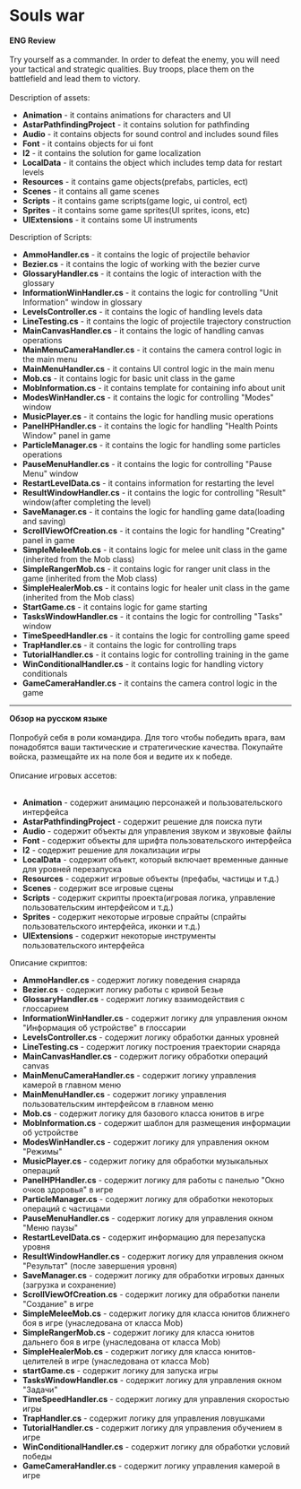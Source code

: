 # Souls war
<b> ENG Review </b><br><br>
Try yourself as a commander. In order to defeat the enemy, you will need your tactical and strategic qualities. Buy troops, place them on the battlefield and lead them to victory.
<br><br>
Description of assets:
<ul>
  <li><b>Animation</b> - it contains animations for characters and UI</li>
  <li><b>AstarPathfindingProject</b> - it contains solution for pathfinding</li>
  <li><b>Audio</b> - it contains objects for sound control and includes sound files</li>
  <li><b>Font</b> - it contains objects for ui font</li>
  <li><b>I2</b> - it contains the solution for game localization</li>
  <li><b>LocalData</b> - it contains the object which includes temp data for restart levels</li>
  <li><b>Resources</b> - it contains game objects(prefabs, particles, ect)</li>
  <li><b>Scenes</b> - it contains all game scenes</li>
  <li><b>Scripts</b> - it contains game scripts(game logic, ui control, ect)</li>
  <li><b>Sprites</b> - it contains some game sprites(UI sprites, icons, etc)</li>
  <li><b>UIExtensions</b> - it contains some UI instruments</li>
</ul>

Description of Scripts:
<ul>
  <li><b>AmmoHandler.cs</b> - it contains the logic of projectile behavior </li>
  <li><b>Bezier.cs</b> - it contains the logic of working with the bezier curve </li>
  <li><b>GlossaryHandler.cs</b> - it contains the logic of interaction with the glossary </li>
  <li><b>InformationWinHandler.cs</b> - it contains the logic for controlling "Unit Information" window in glossary</li>
  <li><b>LevelsController.cs</b> - it contains the logic of handling levels data </li>
  <li><b>LineTesting.cs</b> - it contains the logic of projectile trajectory construction  </li>
  <li><b>MainCanvasHandler.cs</b> - it contains the logic of handling canvas operations  </li>
  <li><b>MainMenuCameraHandler.cs</b> - it contains the camera control logic in the main menu</li>
  <li><b>MainMenuHandler.cs</b> - it contains UI control logic in the main menu </li>
  <li><b>Mob.cs</b> - it contains logic for basic unit class in the game </li>
  <li><b>MobInformation.cs</b> - it contains template for containing info about unit </li>
  <li><b>ModesWinHandler.cs</b> - it contains the logic for controlling "Modes" window  </li>
  <li><b>MusicPlayer.cs</b> - it contains the logic for handling music operations  </li>
  <li><b>PanelHPHandler.cs</b> - it contains the logic for handling "Health Points Window" panel in game  </li>
  <li><b>ParticleManager.cs</b> - it contains the logic for handling some particles operations  </li>
  <li><b>PauseMenuHandler.cs</b> - it contains the logic for controlling "Pause Menu" window  </li>
  <li><b>RestartLevelData.cs</b> - it contains information for restarting the level </li>
  <li><b>ResultWindowHandler.cs</b> - it contains the logic for controlling "Result" window(after completing the level) </li>
  <li><b>SaveManager.cs</b> - it contains the logic for handling game data(loading and saving) </li>
  <li><b>ScrollViewOfCreation.cs</b> - it contains the logic for handling "Creating" panel in game </li>
  <li><b>SimpleMeleeMob.cs</b> - it contains logic for melee unit class in the game (inherited from the Mob class) </li>
  <li><b>SimpleRangerMob.cs</b> - it contains logic for ranger unit class in the game (inherited from the Mob class) </li>
  <li><b>SimpleHealerMob.cs</b> - it contains logic for healer unit class in the game (inherited from the Mob class) </li>
  <li><b>StartGame.cs</b> - it contains logic for game starting </li>
  <li><b>TasksWindowHandler.cs</b> - it contains the logic for controlling "Tasks" window </li>
  <li><b>TimeSpeedHandler.cs</b> - it contains the logic for controlling game speed </li>
  <li><b>TrapHandler.cs</b> - it contains the logic for controlling traps </li>
  <li><b>TutorialHandler.cs</b> - it contains logic for controlling training in the game </li>
  <li><b>WinConditionalHandler.cs</b> - it contains logic for handling victory conditionals </li>
  <li><b>GameCameraHandler.cs</b> - it contains the camera control logic in the game </li>
</ul>

<hr>
<b> Обзор на русском языке </b><br><br>
Попробуй себя в роли командира. Для того чтобы победить врага, вам понадобятся ваши тактические и стратегические качества. Покупайте войска, размещайте их на поле боя и ведите их к победе.
<br><br>
Описание игровых ассетов:<br><br>
<ul>
<li><b>Animation</b> - содержит анимацию персонажей и пользовательского интерфейса</li>
<li><b>AstarPathfindingProject</b> - содержит решение для поиска пути</li>
<li><b>Audio</b> - содержит объекты для управления звуком и звуковые файлы</li>
<li><b>Font</b> - содержит объекты для шрифта пользовательского интерфейса</li>
<li><b>I2</b> - содержит решение для локализации игры</li>
<li><b>LocalData</b> - содержит объект, который включает временные данные для уровней перезапуска</li>
<li><b>Resources</b> - содержит игровые объекты (префабы, частицы и т.д.)</li>
<li><b>Scenes</b> - содержит все игровые сцены</li>
<li><b>Scripts</b> - содержит скрипты проекта(игровая логика, управление пользовательским интерфейсом и т.д.)</li>
<li><b>Sprites</b> - содержит некоторые игровые спрайты (спрайты пользовательского интерфейса, иконки и т.д.)</li>
<li><b>UIExtensions</b> - содержит некоторые инструменты пользовательского интерфейса</li>
</ul>

Описание скриптов:
<ul>
<li><b>AmmoHandler.cs</b> - содержит логику поведения снаряда </li>
<li><b>Bezier.cs</b> - содержит логику работы с кривой Безье </li>
<li><b>GlossaryHandler.cs</b> - содержит логику взаимодействия с глоссарием </li>
<li><b>InformationWinHandler.cs</b> - содержит логику для управления окном "Информация об устройстве" в глоссарии</li>
<li><b>LevelsController.cs</b> - содержит логику обработки данных уровней </li>
<li><b>LineTesting.cs</b> - содержит логику построения траектории снаряда </li>
<li><b>MainCanvasHandler.cs</b> - содержит логику обработки операций canvas </li>
<li><b>MainMenuCameraHandler.cs</b> - содержит логику управления камерой в главном меню</li>
<li><b>MainMenuHandler.cs</b> - содержит логику управления пользовательским интерфейсом в главном меню </li>
<li><b>Mob.cs</b> - содержит логику для базового класса юнитов в игре </li>
<li><b>MobInformation.cs</b> - содержит шаблон для размещения информации об устройстве </li>
<li><b>ModesWinHandler.cs</b> - содержит логику для управления окном "Режимы" </li>
<li><b>MusicPlayer.cs</b> - содержит логику для обработки музыкальных операций </li>
<li><b>PanelHPHandler.cs</b> - содержит логику для работы с панелью "Окно очков здоровья" в игре </li>
<li><b>ParticleManager.cs</b> - содержит логику для обработки некоторых операций с частицами </li>
<li><b>PauseMenuHandler.cs</b> - содержит логику для управления окном "Меню паузы" </li>
<li><b>RestartLevelData.cs</b> - содержит информацию для перезапуска уровня </li>
<li><b>ResultWindowHandler.cs</b> - содержит логику для управления окном "Результат" (после завершения уровня) </li>
<li><b>SaveManager.cs</b> - содержит логику для обработки игровых данных (загрузка и сохранение) </li>
<li><b>ScrollViewOfCreation.cs</b> - содержит логику для обработки панели "Создание" в игре </li>
<li><b>SimpleMeleeMob.cs</b> - содержит логику для класса юнитов ближнего боя в игре (унаследована от класса Mob) </li>
<li><b>SimpleRangerMob.cs</b> - содержит логику для класса юнитов дальнего боя в игре (унаследована от класса Mob) </li>
<li><b>SimpleHealerMob.cs</b> - содержит логику для класса юнитов-целителей в игре (унаследована от класса Mob) </li>
<li><b>startGame.cs</b> - содержит логику для запуска игры </li>
<li><b>TasksWindowHandler.cs</b> - содержит логику для управления окном "Задачи" </li>
<li><b>TimeSpeedHandler.cs</b> - содержит логику для управления скоростью игры </li>
<li><b>TrapHandler.cs</b> - содержит логику для управления ловушками </li>
<li><b>TutorialHandler.cs</b> - содержит логику для управления обучением в игре </li>
<li><b>WinConditionalHandler.cs</b> - содержит логику для обработки условий победы </li>
<li><b>GameCameraHandler.cs</b> - содержит логику управления камерой в игре </li>
</ul>
